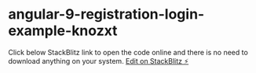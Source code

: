 # angular-9-registration-login-example-knozxt
Click below StackBlitz link to open the code online and there is no need to download anything on your system. 
[Edit on StackBlitz ⚡️](https://stackblitz.com/edit/angular-9-registration-login-example-knozxt)
